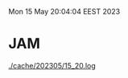Mon 15 May 20:04:04 EEST 2023
# JAM
<a href='./cache/202305/15_20.log'>./cache/202305/15_20.log</a>
